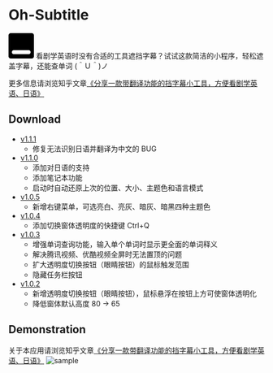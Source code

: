 # Oh-Subtitle
<img src="https://github.com/Surbowl/Oh-Subtitle/blob/master/images/icon.png?raw=true" width="50" />
看剧学英语时没有合适的工具遮挡字幕？试试这款简洁的小程序，轻松遮盖字幕，还能查单词 (＾Ｕ＾)ノ

更多信息请浏览知乎文章[《分享一款带翻译功能的挡字幕小工具，方便看剧学英语、日语》](https://zhuanlan.zhihu.com/p/256343803)

## Download
- [v1.1.1](https://github.com/Surbowl/oh-subtitle/releases/tag/v1.1.1)
  - 修复无法识别日语并翻译为中文的 BUG
- [v1.1.0](https://github.com/Surbowl/oh-subtitle/releases/tag/v1.1.0)
  - 添加对日语的支持
  - 添加笔记本功能
  - 启动时自动还原上次的位置、大小、主题色和语言模式
- [v1.0.5](https://github.com/Surbowl/oh-subtitle/releases/tag/v1.0.5)
  - 新增右键菜单，可选亮白、亮灰、暗灰、暗黑四种主题色
- [v1.0.4](https://github.com/Surbowl/oh-subtitle/releases/tag/v1.0.4)
  - 添加切换窗体透明度的快捷键 Ctrl+Q
- [v1.0.3](https://github.com/Surbowl/oh-subtitle/releases/tag/v1.0.3)
  - 增强单词查询功能，输入单个单词时显示更全面的单词释义
  - 解决腾讯视频、优酷视频全屏时无法置顶的问题
  - 扩大透明度切换按钮（眼睛按钮）的鼠标触发范围
  - 隐藏任务栏按钮
- [v1.0.2](https://github.com/Surbowl/oh-subtitle/releases/tag/v1.0.2)
  - 新增透明度切换按钮（眼睛按钮），鼠标悬浮在按钮上方可使窗体透明化
  - 降低窗体默认高度 80 -> 65


## Demonstration
关于本应用请浏览知乎文章[《分享一款带翻译功能的挡字幕小工具，方便看剧学英语、日语》](https://zhuanlan.zhihu.com/p/256343803)
![sample](https://github.com/Surbowl/Oh-Subtitle/blob/master/images/sample.gif?raw=true)
